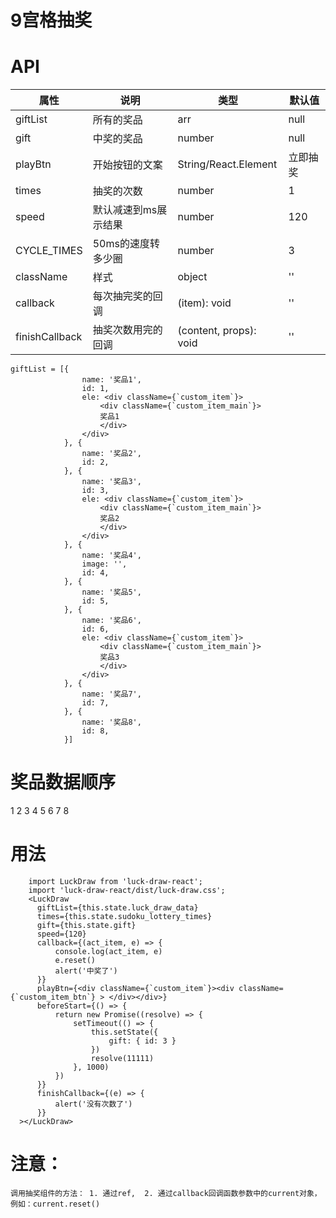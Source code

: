 # 9宫格抽奖
# API
 属性      | 说明     | 类型     | 默认值     
| ------------- | ------------- |------------- | ------------- |
giftList    | 所有的奖品 | arr     | null| 必填
gift     | 中奖的奖品 | number     | null| 非必填
playBtn | 开始按钮的文案 | String/React.Element     | 立即抽奖| 非必填
times    | 抽奖的次数  | number     | 1| 非必填
speed    | 默认减速到ms展示结果  | number    | 120| 非必填
CYCLE_TIMES   | 50ms的速度转多少圈  |  number | 3| 非必填
className| 样式  | object   | ''| 非必填
callback| 每次抽完奖的回调  | (item): void     | ''| 非必填
finishCallback| 抽奖次数用完的回调  | (content, props): void    | ''| 非必填

```
giftList = [{
                name: '奖品1',
                id: 1,
                ele: <div className={`custom_item`}>
                    <div className={`custom_item_main`}>
                    奖品1
                    </div>
                </div>
            }, {
                name: '奖品2',
                id: 2,
            }, {
                name: '奖品3',
                id: 3,
                ele: <div className={`custom_item`}>
                    <div className={`custom_item_main`}>
                    奖品2
                    </div>
                </div>
            }, {
                name: '奖品4',
                image: '',
                id: 4,
            }, {
                name: '奖品5',
                id: 5,
            }, {
                name: '奖品6',
                id: 6,
                ele: <div className={`custom_item`}>
                    <div className={`custom_item_main`}>
                    奖品3
                    </div>
                </div>
            }, {
                name: '奖品7',
                id: 7,
            }, {
                name: '奖品8',
                id: 8,
            }]
```


# 奖品数据顺序
   1  2  3
   4     5
   6  7  8


#  用法
```
    import LuckDraw from 'luck-draw-react';
    import 'luck-draw-react/dist/luck-draw.css';
    <LuckDraw
      giftList={this.state.luck_draw_data}
      times={this.state.sudoku_lottery_times}
      gift={this.state.gift}
      speed={120}
      callback={(act_item, e) => {
          console.log(act_item, e)
          e.reset()
          alert('中奖了')
      }}
      playBtn={<div className={`custom_item`}><div className={`custom_item_btn`} > </div></div>}
      beforeStart={() => {
          return new Promise((resolve) => {
              setTimeout(() => {
                  this.setState({
                      gift: { id: 3 }
                  })
                  resolve(11111)
              }, 1000)
          })
      }}
      finishCallback={(e) => {
          alert('没有次数了')
      }}
  ></LuckDraw>
```


#  注意： 

    调用抽奖组件的方法： 1. 通过ref,  2. 通过callback回调函数参数中的current对象，例如：current.reset()

